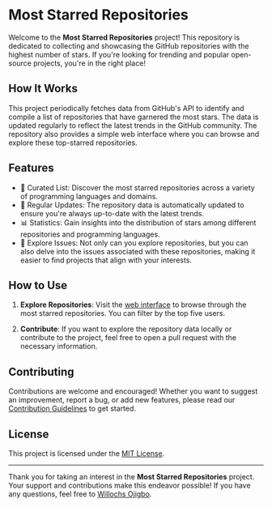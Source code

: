 # Most Starred Repositories

Welcome to the **Most Starred Repositories** project! This repository is dedicated to collecting and showcasing the GitHub repositories with the highest number of stars. If you're looking for trending and popular open-source projects, you're in the right place!

## How It Works

This project periodically fetches data from GitHub's API to identify and compile a list of repositories that have garnered the most stars. The data is updated regularly to reflect the latest trends in the GitHub community. The repository also provides a simple web interface where you can browse and explore these top-starred repositories.

## Features

- 🌟 Curated List: Discover the most starred repositories across a variety of programming languages and domains.
- 🔄 Regular Updates: The repository data is automatically updated to ensure you're always up-to-date with the latest trends.
- 📊 Statistics: Gain insights into the distribution of stars among different repositories and programming languages.
- 🚀 Explore Issues: Not only can you explore repositories, but you can also delve into the issues associated with these repositories, making it easier to find projects that align with your interests.

## How to Use

1. **Explore Repositories**: Visit the [web interface](https://github-repositories101.netlify.app/) to browse through the most starred repositories. You can filter by the top five users.

2. **Contribute**: If you want to explore the repository data locally or contribute to the project, feel free to open a pull request with the necessary information.

## Contributing

Contributions are welcome and encouraged! Whether you want to suggest an improvement, report a bug, or add new features, please read our [Contribution Guidelines](CONTRIBUTING.md) to get started.

## License

This project is licensed under the [MIT License](LICENSE).

---

Thank you for taking an interest in the **Most Starred Repositories** project. Your support and contributions make this endeavor possible! If you have any questions, feel free to [Willochs Ojigbo](willochs316@gmail.com).
